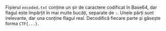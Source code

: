 Fișierul `encoded.txt` conține un șir de caractere codificat în Base64, dar flagul este împărțit în mai multe bucăți, separate de `:`.
Unele părți sunt irelevante, dar una conține flagul real. Decodifică fiecare parte și găsește forma `CTF{...}`.
